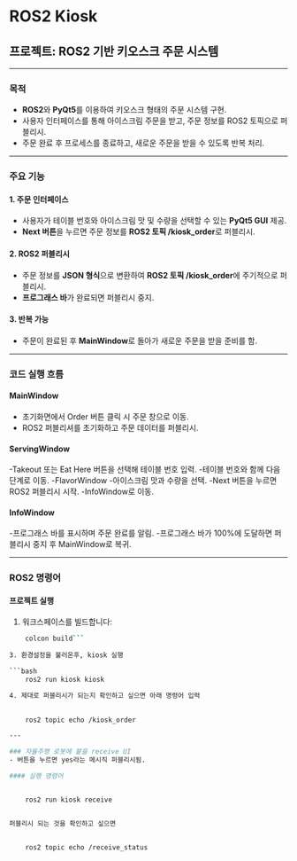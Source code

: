 # ROS2 Kiosk

## 프로젝트: ROS2 기반 키오스크 주문 시스템

---

### 목적

- **ROS2**와 **PyQt5**를 이용하여 키오스크 형태의 주문 시스템 구현.
- 사용자 인터페이스를 통해 아이스크림 주문을 받고, 주문 정보를 ROS2 토픽으로 퍼블리시.
- 주문 완료 후 프로세스를 종료하고, 새로운 주문을 받을 수 있도록 반복 처리.

---

### 주요 기능

#### 1. 주문 인터페이스
- 사용자가 테이블 번호와 아이스크림 맛 및 수량을 선택할 수 있는 **PyQt5 GUI** 제공.
- **Next 버튼**을 누르면 주문 정보를 **ROS2 토픽 /kiosk_order**로 퍼블리시.

#### 2. ROS2 퍼블리시
- 주문 정보를 **JSON 형식**으로 변환하여 **ROS2 토픽 /kiosk_order**에 주기적으로 퍼블리시.
- **프로그래스 바**가 완료되면 퍼블리시 중지.

#### 3. 반복 가능
- 주문이 완료된 후 **MainWindow**로 돌아가 새로운 주문을 받을 준비를 함.

---

### 코드 실행 흐름

#### MainWindow
- 초기화면에서 Order 버튼 클릭 시 주문 창으로 이동.
- ROS2 퍼블리셔를 초기화하고 주문 데이터를 퍼블리시.

#### ServingWindow
-Takeout 또는 Eat Here 버튼을 선택해 테이블 번호 입력.
-테이블 번호와 함께 다음 단계로 이동.
-FlavorWindow
-아이스크림 맛과 수량을 선택.
-Next 버튼을 누르면 ROS2 퍼블리시 시작.
-InfoWindow로 이동.

#### InfoWindow
-프로그래스 바를 표시하며 주문 완료를 알림.
-프로그래스 바가 100%에 도달하면 퍼블리시 중지 후 MainWindow로 복귀.

---

### ROS2 명령어

#### 프로젝트 실행
1. 워크스페이스를 빌드합니다:

```bash
    colcon build```
   
3. 환경설정을 불러온후, kiosk 실행

```bash
    ros2 run kiosk kiosk

4. 제대로 퍼블리시가 되는지 확인하고 싶으면 아래 명령어 입력
  

    ros2 topic echo /kiosk_order

---

### 자율주행 로봇에 붙을 receive UI
- 버튼을 누르면 yes라는 메시직 퍼블리시됨.

#### 실행 명령어 


    ros2 run kiosk receive


퍼블리시 되는 것을 확인하고 싶으면


    ros2 topic echo /receive_status
    
    
    
